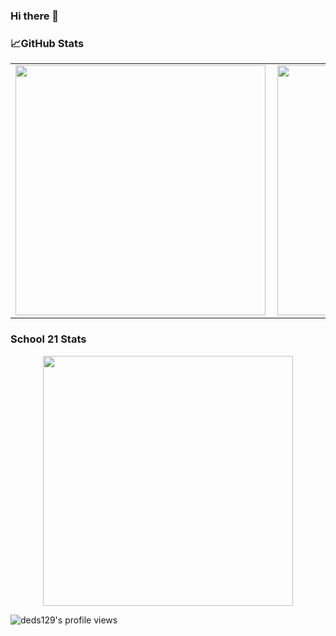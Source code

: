### Hi there 👋

### 📈GitHub Stats
<p align="center">
  <table>
  <tr>
      <td><img width="400px" align="left" src="https://github-readme-stats.vercel.app/api?username=deds129&hide_border=true&count_private=false&layout=compact&hide_title=true&show_icons=true&theme=dark&icon_color=5194f0&bg_color=0d1117" /></td>
      <td><img width="400px" src="https://github-readme-stats.vercel.app/api/top-langs/?username=deds129&hide=html&layout=compact&hide_border=true&hide_title=true&theme=dark&icon_color=5194f0&bg_color=0d1116" /></td>
  </tr>   
</table>
</p>

### School 21 Stats
<p align="center"> 
     <img width="400px" src="https://badge42.herokuapp.com/api/stats/hanisha?cursus=42)](https://profile.intra.42.fr/users/hanisha" />
</p>


![deds129's profile views](https://komarev.com/ghpvc/?username=deds129&label=PROFILE+VIEWS&style=flat-square)
